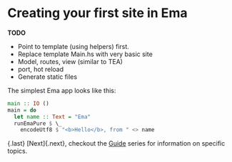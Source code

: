 # Creating your first site in Ema

**TODO**

- Point to template (using helpers) first.
- Replace template Main.hs with very basic site
- Model, routes, view (similar to TEA)
- port, hot reload
- Generate static files

The simplest Ema app looks like this:

```haskell
main :: IO ()
main = do
  let name :: Text = "Ema"
  runEmaPure $ \_
    encodeUtf8 $ "<b>Hello</b>, from " <> name
```

{.last}
[Next]{.next}, checkout the [Guide](guide.md) series for information on specific topics.